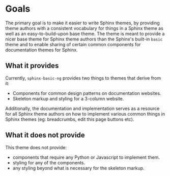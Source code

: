 # Goals

The primary goal is to make it easier to write Sphinx themes, by providing theme
authors with a consistent vocabulary for things in a Sphinx theme as well as an
easy-to-build-upon base theme. The theme is meant to provide a nicer base theme
for Sphinx theme authors than the Sphinx's built-in `basic` theme and to enable
sharing of certain common components for documentation themes for Sphinx.

## What it provides

Currently, `sphinx-basic-ng` provides two things to themes that derive from it:

- Components for common design patterns on documentation websites.
- Skeleton markup and styling for a 3-column website.

Additionally, the documentation and implementation serves as a resource for all
Sphinx theme authors on how to implement various common things in Sphinx themes
(eg: breadcrumbs, edit this page buttons etc).

## What it does not provide

This theme does not provide:

- components that require any Python or Javascript to implement them.
- styling for any of the components.
- any styling beyond what is necessary for the skeleton markup.
